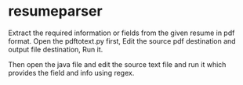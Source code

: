 # resumeparser
Extract the required information or fields from the given resume in pdf format.
Open the pdftotext.py first,
  Edit the source pdf destination and output file destination,
  Run it.
  
Then open the java file and edit the source text file and run it which provides the field and info using regex.
